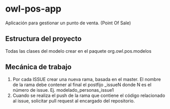 # owl-pos-app
Aplicación para gestionar un punto de venta. (Point Of Sale)

## Estructura del proyecto
Todas las clases del modelo crear en el paquete org.owl.pos.modelos

## Mecánica de trabajo
1. Por cada ISSUE crear una nueva rama, basada en el master. El nombre de la rama debe contener al final el postfijo _issueN donde N es el número de issue. Ej. modelado_personas_issue1
2. Cuando se realiza el push de la rama que contiene el código relacionado al issue, solicitar pull request al encargado del repositorio.
